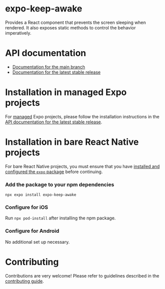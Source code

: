 # expo-keep-awake

Provides a React component that prevents the screen sleeping when rendered. It also exposes static methods to control the behavior imperatively.

# API documentation

- [Documentation for the main branch](https://github.com/expo/expo/blob/main/docs/pages/versions/unversioned/sdk/keep-awake.mdx)
- [Documentation for the latest stable release](https://docs.expo.dev/versions/latest/sdk/keep-awake/)

# Installation in managed Expo projects

For [managed](https://docs.expo.dev/archive/managed-vs-bare/) Expo projects, please follow the installation instructions in the [API documentation for the latest stable release](https://docs.expo.dev/versions/latest/sdk/keep-awake/).

# Installation in bare React Native projects

For bare React Native projects, you must ensure that you have [installed and configured the `expo` package](https://docs.expo.dev/bare/installing-expo-modules/) before continuing.

### Add the package to your npm dependencies

```
npx expo install expo-keep-awake
```

### Configure for iOS

Run `npx pod-install` after installing the npm package.

### Configure for Android

No additional set up necessary.

# Contributing

Contributions are very welcome! Please refer to guidelines described in the [contributing guide](https://github.com/expo/expo#contributing).
